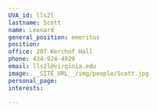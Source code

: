 ```yaml
---
UVA_id: lls2l
lastname: Scott
name: Leonard
general_position: emeritus
position:
office: 207 Kerchof Hall
phone: 434-924-4929
email: lls2l@virginia.edu
image: __SITE_URL__/img/people/Scott.jpg
personal_page:
interests:

---
```

